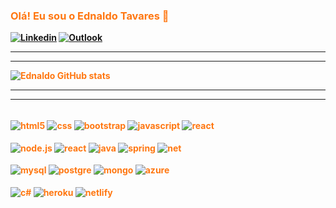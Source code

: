 ### <strong style="color:#f71"> Olá! Eu sou o Ednaldo Tavares 🧶

[![Linkedin](https://img.shields.io/badge/LinkedIn-0077B5?style=for-the-badge&logo=linkedin&logoColor=white)](https://www.linkedin.com/in/ednaldo-tavares-1b082413b/)
[![Outlook](https://img.shields.io/badge/Microsoft_Outlook-0078D4?style=for-the-badge&logo=microsoft-outlook&logoColor=white)](https://outlook.live.com/mail/0/)

<hr>
<hr>

![Ednaldo GitHub stats](https://github-readme-stats.vercel.app/api?username=Miguelito2926&show_icons=true&theme=tokyonight)


<hr>
<hr>


<div style="display: iline_block"><br>
<img aLign="center" aLt="html5" src="https://img.shields.io/badge/HTML5-E34F26?style=for-the-badge&logo=html5&logoColor=white">
<img aLign="center" aLt="css" src="https://img.shields.io/badge/CSS3-1572B6?style=for-the-badge&logo=css3&logoColor=white">
<img aLign="center" aLt="bootstrap" src="https://img.shields.io/badge/Bootstrap-563D7C?style=for-the-badge&logo=bootstrap&logoColor=whi">
<img aLign="center" aLt="javascript" src="https://img.shields.io/badge/JavaScript-323330?style=for-the-badge&logo=javascript&logoColor=F7D">
 <img aLign="center" aLt="react" src="https://img.shields.io/badge/React-20232A?style=for-the-badge&logo=react&logoColor=61DAFB">
 
 <br>
 <br>
<img aLign="center" aLt="node.js" src="https://img.shields.io/badge/Node.js-43853D?style=for-the-badge&logo=node.js&logoColor=white">
<img aLign="center" aLt="react" src="https://img.shields.io/badge/React_Native-20232A?style=for-the-badge&logo=react&logoColor=61DAFB">
<img aLign="center" aLt="java" src="https://img.shields.io/badge/Java-ED8B00?style=for-the-badge&logo=java&logoColor=white">
<img aLign="center" aLt="spring" src="https://img.shields.io/badge/Spring-6DB33F?style=for-the-badge&logo=spring&logoColor=white">
<img aLign="center" aLt="net" src="https://img.shields.io/badge/.NET-5C2D91?style=for-the-badge&logo=.net&logoColor=white">

<br>
<br>
<img aLign="center" aLt="mysql" src="https://img.shields.io/badge/MySQL-00000F?style=for-the-badge&logo=mysql&logoColor=white">
<img aLign="center" aLt="postgre" src="https://img.shields.io/badge/PostgreSQL-316192?style=for-the-badge&logo=postgresql&logoColor=white">
<img aLign="center" aLt="mongo" src="https://img.shields.io/badge/MongoDB-4EA94B?style=for-the-badge&logo=mongodb&logoColor=white">
<img aLign="center" aLt="azure" src="https://img.shields.io/badge/Microsoft_Azure-0089D6?style=for-the-badge&logo=microsoft-azure&logoColor=white">

<br>
<br>
<img aLign="center" aLt="c#" src="https://img.shields.io/badge/C%23-239120?style=for-the-badge&logo=c-sharp&logoColor=white">
<img aLign="center" aLt="heroku" src="https://img.shields.io/badge/Heroku-430098?style=for-the-badge&logo=heroku&logoColor=white">
<img aLign="center" aLt="netlify" src="https://img.shields.io/badge/Netlify-00C7B7?style=for-the-badge&logo=netlify&logoColor=white">


</div>

   


